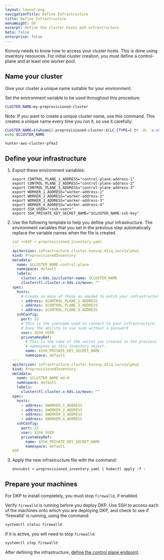 ```yaml
---
layout: layout.pug
navigationTitle: Define Infrastructure
title: Define Infrastructure
menuWeight: 50
excerpt: Define the cluster hosts and infrastructure
beta: false
enterprise: false
---
```


Konvoy needs to know how to access your cluster hosts. This is done using inventory resources. For initial cluster creation, you must define a control-plane and at least one worker pool.

## Name your cluster

Give your cluster a unique name suitable for your environment.

Set the environment variable to be used throughout this procedure:

```sh
CLUSTER_NAME=my-preprovisioned-cluster
```

Note: If you want to create a unique cluster name, use this command.
This creates a unique name every time you run it, so use it carefully.

```sh
CLUSTER_NAME=$(whoami)-preprovisioned-cluster-$(LC_CTYPE=C tr -dc 'a-z0-9' </dev/urandom | fold -w 5 | head -n1)
echo $CLUSTER_NAME
```

```text
hunter-aws-cluster-pf4a3
```

## Define your infrastructure

1.  Export these environment variables:

    ```shell
    export CONTROL_PLANE_1_ADDRESS="control-plane-address-1"
    export CONTROL_PLANE_2_ADDRESS="control-plane-address-2"
    export CONTROL_PLANE_3_ADDRESS="control-plane-address-3"
    export WORKER_1_ADDRESS="worker-address-1"
    export WORKER_2_ADDRESS="worker-address-2"
    export WORKER_3_ADDRESS="worker-address-3"
    export WORKER_4_ADDRESS="worker-address-4"
    export SSH_USER="<ssh-user>"
    export SSH_PRIVATE_KEY_SECRET_NAME="$CLUSTER_NAME-ssh-key"
    ```

1.  Use the following template to help you define your infrastructure. The environment variables that you set in the previous step automatically replace the variable names when the file is created.

    ```yaml
    cat <<EOF > preprovisioned_inventory.yaml
    ---
    apiVersion: infrastructure.cluster.konvoy.d2iq.io/v1alpha1
    kind: PreprovisionedInventory
    metadata:
      name: $CLUSTER_NAME-control-plane
      namespace: default
      labels:
        cluster.x-k8s.io/cluster-name: $CLUSTER_NAME
        clusterctl.cluster.x-k8s.io/move: ""
    spec:
      hosts:
        # Create as many of these as needed to match your infrastructure
        - address: $CONTROL_PLANE_1_ADDRESS
        - address: $CONTROL_PLANE_2_ADDRESS
        - address: $CONTROL_PLANE_3_ADDRESS
      sshConfig:
        port: 22
        # This is the username used to connect to your infrastructure. This user must be root or
        # have the ability to use sudo without a password
        user: $SSH_USER
        privateKeyRef:
          # This is the name of the secret you created in the previous step. It must exist in the same
          # namespace as this inventory object.
          name: $SSH_PRIVATE_KEY_SECRET_NAME
          namespace: default
    ---
    apiVersion: infrastructure.cluster.konvoy.d2iq.io/v1alpha1
    kind: PreprovisionedInventory
    metadata:
      name: $CLUSTER_NAME-md-0
      namespace: default
      labels:
        clusterctl.cluster.x-k8s.io/move: ""
    spec:
      hosts:
        - address: $WORKER_1_ADDRESS
        - address: $WORKER_2_ADDRESS
        - address: $WORKER_3_ADDRESS
        - address: $WORKER_4_ADDRESS
      sshConfig:
        port: 22
        user: $SSH_USER
        privateKeyRef:
          name: $SSH_PRIVATE_KEY_SECRET_NAME
          namespace: default
    EOF
    ```

1.  Apply the new infrastructure file with the command:

    ```shell
    envsubst < preprovisioned_inventory.yaml | kubectl apply -f -
    ```

## Prepare your machines

For DKP to install completely, you must stop `firewalld`, if enabled.

Verify `firewalld` is running before you deploy DKP. Use SSH to access each of the machines onto which you are deploying DKP, and check to see if 'firewalld' is running, using the command:

```sh
systemctl status firewalld
```

If it is active, you will need to stop `firewalld`:

```sh
systemctl stop firewalld
```

After defining the infrastructure, [define the control plane endpoint](../define-control-plane-endpoint).
